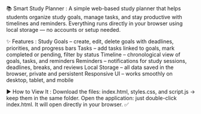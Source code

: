 📚 Smart Study Planner :
A simple web-based study planner that helps students organize study goals, manage tasks, and stay productive with timelines and reminders.
Everything runs directly in your browser using local storage — no accounts or setup needed.

✨ Features :
Study Goals – create, edit, delete goals with deadlines, priorities, and progress bars
Tasks – add tasks linked to goals, mark completed or pending, filter by status
Timeline – chronological view of goals, tasks, and reminders
Reminders – notifications for study sessions, deadlines, breaks, and reviews
Local Storage – all data saved in the browser, private and persistent
Responsive UI – works smoothly on desktop, tablet, and mobile

▶️ How to View It :
Download the files: index.html, styles.css, and script.js → keep them in the same folder.
Open the application: just double-click index.html. It will open directly in your browser. ✅
